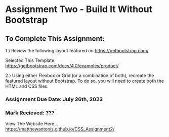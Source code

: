# Assignment Two - Build It Without Bootstrap
 
## To Complete This Assignment: 

1.) Review the following layout featured on https://getbootstrap.com/

Selected This Template: https://getbootstrap.com/docs/4.0/examples/product/

2.) Using either Flexbox or Grid (or a combination of both), recreate the featured layout without Bootstrap. To do so, you will need to create both the HTML and CSS files. 

### Assignment Due Date: July 26th, 2023
### Mark Recieved: ???

View The Website Here... https://matthewantonis.github.io/CSS_Assignment2/
